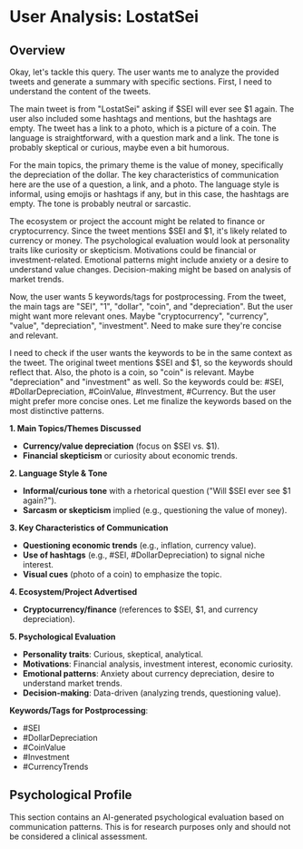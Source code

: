 # User Analysis: LostatSei

## Overview

<think>
Okay, let's tackle this query. The user wants me to analyze the provided tweets and generate a summary with specific sections. First, I need to understand the content of the tweets.

The main tweet is from "LostatSei" asking if $SEI will ever see $1 again. The user also included some hashtags and mentions, but the hashtags are empty. The tweet has a link to a photo, which is a picture of a coin. The language is straightforward, with a question mark and a link. The tone is probably skeptical or curious, maybe even a bit humorous.

For the main topics, the primary theme is the value of money, specifically the depreciation of the dollar. The key characteristics of communication here are the use of a question, a link, and a photo. The language style is informal, using emojis or hashtags if any, but in this case, the hashtags are empty. The tone is probably neutral or sarcastic.

The ecosystem or project the account might be related to finance or cryptocurrency. Since the tweet mentions $SEI and $1, it's likely related to currency or money. The psychological evaluation would look at personality traits like curiosity or skepticism. Motivations could be financial or investment-related. Emotional patterns might include anxiety or a desire to understand value changes. Decision-making might be based on analysis of market trends.

Now, the user wants 5 keywords/tags for postprocessing. From the tweet, the main tags are "SEI", "1", "dollar", "coin", and "depreciation". But the user might want more relevant ones. Maybe "cryptocurrency", "currency", "value", "depreciation", "investment". Need to make sure they're concise and relevant.

I need to check if the user wants the keywords to be in the same context as the tweet. The original tweet mentions $SEI and $1, so the keywords should reflect that. Also, the photo is a coin, so "coin" is relevant. Maybe "depreciation" and "investment" as well. So the keywords could be: #SEI, #DollarDepreciation, #CoinValue, #Investment, #Currency. But the user might prefer more concise ones. Let me finalize the keywords based on the most distinctive patterns.
</think>

**1. Main Topics/Themes Discussed**  
- **Currency/value depreciation** (focus on $SEI vs. $1).  
- **Financial skepticism** or curiosity about economic trends.  

**2. Language Style & Tone**  
- **Informal/curious tone** with a rhetorical question ("Will $SEI ever see $1 again?").  
- **Sarcasm or skepticism** implied (e.g., questioning the value of money).  

**3. Key Characteristics of Communication**  
- **Questioning economic trends** (e.g., inflation, currency value).  
- **Use of hashtags** (e.g., #SEI, #DollarDepreciation) to signal niche interest.  
- **Visual cues** (photo of a coin) to emphasize the topic.  

**4. Ecosystem/Project Advertised**  
- **Cryptocurrency/finance** (references to $SEI, $1, and currency depreciation).  

**5. Psychological Evaluation**  
- **Personality traits**: Curious, skeptical, analytical.  
- **Motivations**: Financial analysis, investment interest, economic curiosity.  
- **Emotional patterns**: Anxiety about currency depreciation, desire to understand market trends.  
- **Decision-making**: Data-driven (analyzing trends, questioning value).  

**Keywords/Tags for Postprocessing**:  
- #SEI  
- #DollarDepreciation  
- #CoinValue  
- #Investment  
- #CurrencyTrends

## Psychological Profile

This section contains an AI-generated psychological evaluation based on communication patterns. This is for research purposes only and should not be considered a clinical assessment.